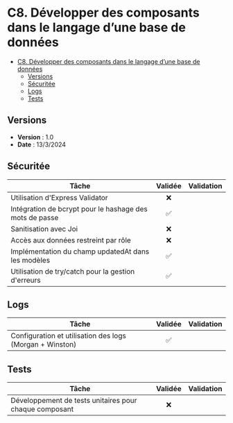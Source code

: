 # C8. Développer des composants dans le langage d’une base de données

- [C8. Développer des composants dans le langage d’une base de données](#c8-développer-des-composants-dans-le-langage-dune-base-de-données)
  - [Versions](#versions)
  - [Sécuritée](#sécuritée)
  - [Logs](#logs)
  - [Tests](#tests)

## Versions

- **Version** : 1.0
- **Date** : 13/3/2024

## Sécuritée

| Tâche                                                     | Validée    | Validation                         |
|-----------------------------------------------------------|:----------:|------------------------------------|
| Utilisation d'Express Validator                           |     ❌     |                                    |
| Intégration de bcrypt pour le hashage des mots de passe   |     ✅     |                                    |
| Sanitisation avec Joi                                     |     ❌     |                                    |
| Accès aux données restreint par rôle                      |     ❌     |                                    |
| Implémentation du champ updatedAt dans les modèles        |     ✅     |                                    |
| Utilisation de try/catch pour la gestion d'erreurs        |     ✅     |                                    |

## Logs

| Tâche                                                     | Validée    | Validation                         |
|-----------------------------------------------------------|:----------:|------------------------------------|
| Configuration et utilisation des logs (Morgan + Winston)  |     ✅     |                                    |

## Tests

| Tâche                                                     | Validée    | Validation                         |
|-----------------------------------------------------------|:----------:|------------------------------------|
| Développement de tests unitaires pour chaque composant    |     ❌     |                                    |
